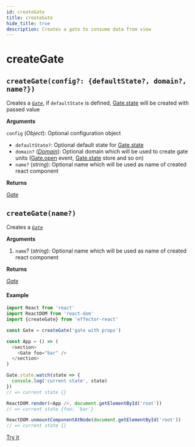 ```yaml
---
id: createGate
title: createGate
hide_title: true
description: Creates a gate to consume data from view
---
```


# createGate

## `createGate(config?: {defaultState?, domain?, name?})`

Creates a [_`Gate`_](./Gate.md), if `defaultState` is defined, [Gate.state](./Gate.md#state) will be created with passed value

**Arguments**

`config` (_Object_): Optional configuration object

- `defaultState?`: Optional default state for [Gate.state](./Gate.md#state)
- `domain?` ([_Domain_](../effector/Domain.md)): Optional domain which will be used to create gate units ([Gate.open](./Gate.md#open) event, [Gate.state](./Gate.md#state) store and so on)
- `name?` (_string_): Optional name which will be used as name of created react component

**Returns**

[_Gate_](./Gate.md)

## `createGate(name?)`

Creates a [_`Gate`_](Gate.md)

**Arguments**

1. `name`? (_string_): Optional name which will be used as name of created react component

**Returns**

[_Gate_](./Gate.md)

#### Example

```js
import React from 'react'
import ReactDOM from 'react-dom'
import {createGate} from 'effector-react'

const Gate = createGate('gate with props')

const App = () => (
  <section>
    <Gate foo="bar" />
  </section>
)

Gate.state.watch(state => {
  console.log('current state', state)
})
// => current state {}

ReactDOM.render(<App />, document.getElementById('root'))
// => current state {foo: 'bar'}

ReactDOM.unmountComponentAtNode(document.getElementById('root'))
// => current state {}
```

[Try it](https://share.effector.dev/mMZSQclh)
